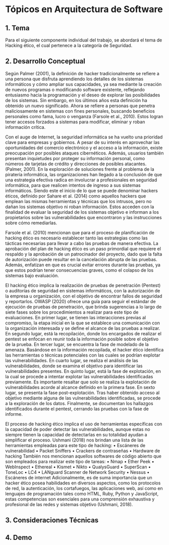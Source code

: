 # **Tópicos en Arquitectura de Software**

## 1. Tema

Para el siguiente componente individual del trabajo, se abordará el tema de Hacking ético, el cual pertenece a la categoría de Seguridad.

## 2. Desarrollo Conceptual

Según Palmer (2001), la definición de hacker tradicionalmente se refiere a una persona que disfruta aprendiendo los detalles de los sistemas informáticos y cómo ampliar sus capacidades, ya sea mediante la creación de nuevos programas o modificando software existente, reflejando entusiasmo hacia la programación y el deseo de explorar las posibilidades de los sistemas. Sin embargo, en los últimos años esta definición ha obtenido un nuevo significado. Ahora se refiere a personas que penetra maliciosamente en sistemas con fines personales, buscando beneficios personales como fama, lucro o venganza (Farsole et al., 2010). Estos logran tener accesos forzados a sistemas para modificar, eliminar y roban información crítica.

Con el auge de Internet, la seguridad informática se ha vuelto una prioridad clave para empresas y gobiernos. A pesar de su interés en aprovechar las oportunidades del comercio electrónico y el acceso a la información, existe preocupación por posibles ataques cibernéticos. Además, usuarios también presentan inquietudes por proteger su información personal, como números de tarjetas de crédito y direcciones de posibles atacantes. (Palmer, 2001). En la exploración de soluciones frente al problema de la piratería informática, las organizaciones han llegado a la conclusión de que una estrategia efectiva radica en involucrar a profesionales en seguridad informática, para que realicen intentos de ingreso a sus sistemas informáticos. Siendo este el inicio de lo que se puede denominar hackers éticos, definido por Sahare et al. (2014) como aquellos hackers que emplean las mismas herramientas y técnicas que los intrusos, pero no dañan los sistemas objetivo ni roban información. Estos acceden con la finalidad de evaluar la seguridad de los sistemas objetivo e informan a los propietarios sobre las vulnerabilidades que encontraron y las instrucciones sobre cómo remediarlas. 

Farsole et al. (2010) mencionan que para el proceso de planificación de hacking ético es necesario establecer tanto las estrategias como las tácticas necesarias para llevar a cabo las pruebas de manera efectiva. La aprobación del plan de hacking ético es un paso primordial que requiere el respaldo y la aprobación de un patrocinador del proyecto, dado que la falta de autorización puede resultar en la cancelación abrupta de las pruebas. Además, enfatizan en que es crucial evitar errores durante las pruebas, ya que estos podrían tener consecuencias graves, como el colapso de los sistemas bajo evaluación. 

El hacking ético implica la realización de pruebas de penetración (Pentest) o auditorías de seguridad en sistemas informáticos, con la autorización de la empresa u organización, con el objetivo de encontrar fallos de seguridad y reportarlos. OWASP (2020) ofrece una guía para seguir el estándar de ejecución de pruebas de penetración, que brinda sugerencias a lo largo de siete fases sobre los procedimientos a realizar para este tipo de evaluaciones. En primer lugar, se tienen las interacciones previas al compromiso, la etapa inicial en la que se establece una comunicación con la organización interesada y se define el alcance de las pruebas a realizar. En segundo lugar, está la recopilación, donde los encargados de realizar el pentest se enfocan en reunir toda la información posible sobre el objetivo de la prueba. En tercer lugar, se encuentra la fase de modelado de la amenaza. Basándose en la información recopilada, el hacker ético identifica las herramientas o técnicas potenciales con las cuales se podrían explotar las vulnerabilidades. En cuarto lugar, se realiza el análisis de las vulnerabilidades, donde se examina el objetivo para identificar las vulnerabilidades presentes. En quinto lugar, está la fase de explotación, en la cual se procede a intentar explotar las vulnerabilidades identificadas previamente. Es importante resaltar que solo se realiza la explotación de vulnerabilidades acorde al alcance definido en la primera fase. En sexto lugar, se presenta la fase post-explotación. Tras haber obtenido acceso al objetivo mediante alguna de las vulnerabilidades identificadas, se procede a la exploración de los datos. Finalmente, se documentan los hallazgos identificados durante el pentest, cerrando las pruebas con la fase de informe.

El proceso de hacking ético implica el uso de herramientas específicas con la capacidad de poder detectar las vulnerabilidades, aunque estas no siempre tienen la capacidad de detectarlas en su totalidad ayudan a simplificar el proceso. Ushmani (2018) nos brindan una lista de las herramientas empleadas para este tipo de hacking:
•	Escáneres de vulnerabilidad
•	Packet Sniffers
•	Crackers de contraseñas
•	Hardware de hacking
También nos mencionan aquellos softwares de código abierto que son empleados para realizar este tipo de tareas:
•	Nmap
•	Ether Peek
•	WebInspect
•	Ethereal
•	Kismet
•	Nikto
•	QualysGuard
•	SuperScan
•	ToneLoc
•	LC4
•	LANguard Scanner de Network Security
•	Nessus
•	Escáneres de internet
Adicionalmente, es de suma importancia que un hacker ético posea habilidades en diversos aspectos, como los protocolos de red, la autenticación, los cortafuegos, las aplicaciones web, así como en lenguajes de programación tales como HTML, Ruby, Python y JavaScript, estas competencias son esenciales para una comprensión exhaustiva y profesional de las redes y sistemas objetivo (Ushmani, 2018). 

## 3. Consideraciones Técnicas

## 4. Demo
